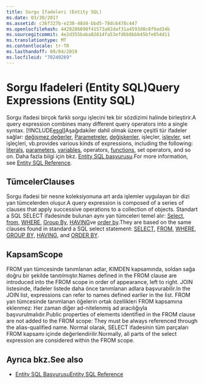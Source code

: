 ```yaml
---
title: Sorgu Ifadeleri (Entity SQL)
ms.date: 03/30/2017
ms.assetid: c36f327b-e230-48d4-bbd5-78dc6478c447
ms.openlocfilehash: 4428286890f41573a02daf31a4593d0c8f9ad34b
ms.sourcegitcommit: 4e2d355baba82814fa53efd6b8bbb45bfe054d11
ms.translationtype: MT
ms.contentlocale: tr-TR
ms.lasthandoff: 09/04/2019
ms.locfileid: "70249269"
---
```

# <a name="query-expressions-entity-sql"></a><span data-ttu-id="3ac68-102">Sorgu Ifadeleri (Entity SQL)</span><span class="sxs-lookup"><span data-stu-id="3ac68-102">Query Expressions (Entity SQL)</span></span>
<span data-ttu-id="3ac68-103">Sorgu ifadesi birçok farklı sorgu işlecini tek bir sözdizimi halinde birleştirir.</span><span class="sxs-lookup"><span data-stu-id="3ac68-103">A query expression combines many different query operators into a single syntax.</span></span> [!INCLUDE[esql](../../../../../../includes/esql-md.md)]<span data-ttu-id="3ac68-104">Aşağıdakiler dahil olmak üzere çeşitli tür ifadeler sağlar: [değişmez değerler](literals-entity-sql.md), [Parametreler](parameters-entity-sql.md), [değişkenler](variables-entity-sql.md), işleçler, [işlevler](functions-entity-sql.md), set işleçleri, vb.</span><span class="sxs-lookup"><span data-stu-id="3ac68-104">provides various kinds of expressions, including the following: [literals](literals-entity-sql.md), [parameters](parameters-entity-sql.md), [variables](variables-entity-sql.md), operators, [functions](functions-entity-sql.md), set operators, and so on.</span></span> <span data-ttu-id="3ac68-105">Daha fazla bilgi için bkz. [Entity SQL başvurusu](entity-sql-reference.md).</span><span class="sxs-lookup"><span data-stu-id="3ac68-105">For more information, see [Entity SQL Reference](entity-sql-reference.md).</span></span>  
  
## <a name="clauses"></a><span data-ttu-id="3ac68-106">Tümceler</span><span class="sxs-lookup"><span data-stu-id="3ac68-106">Clauses</span></span>  
 <span data-ttu-id="3ac68-107">Sorgu ifadesi bir nesne koleksiyonuna art arda işlemler uygulayan bir dizi yan tümcelerden oluşur.</span><span class="sxs-lookup"><span data-stu-id="3ac68-107">A query expression is composed of a series of clauses that apply successive operations to a collection of objects.</span></span> <span data-ttu-id="3ac68-108">Standart a SQL SELECT ifadesinde bulunan aynı yan tümceleri temel alır: [Select](select-entity-sql.md), [from](from-entity-sql.md), [WHERE](where-entity-sql.md), [Group By](group-by-entity-sql.md), [HAVING](having-entity-sql.md)ve [order by](order-by-entity-sql.md).</span><span class="sxs-lookup"><span data-stu-id="3ac68-108">They are based on the same clauses found in standard a SQL select statement: [SELECT](select-entity-sql.md), [FROM](from-entity-sql.md), [WHERE](where-entity-sql.md), [GROUP BY](group-by-entity-sql.md), [HAVING](having-entity-sql.md), and [ORDER BY](order-by-entity-sql.md).</span></span>  
  
## <a name="scope"></a><span data-ttu-id="3ac68-109">Kapsam</span><span class="sxs-lookup"><span data-stu-id="3ac68-109">Scope</span></span>  
 <span data-ttu-id="3ac68-110">FROM yan tümcesinde tanımlanan adlar, KIMDEN kapsamında, soldan sağa doğru bir şekilde tanıtılmıştır.</span><span class="sxs-lookup"><span data-stu-id="3ac68-110">Names defined in the FROM clause are introduced into the FROM scope in order of appearance, left to right.</span></span> <span data-ttu-id="3ac68-111">JOIN listesinde, ifadeler listede daha önce tanımlanan adlara başvurabilir.</span><span class="sxs-lookup"><span data-stu-id="3ac68-111">In the JOIN list, expressions can refer to names defined earlier in the list.</span></span> <span data-ttu-id="3ac68-112">FROM yan tümcesinde tanımlanan öğelerin ortak özellikleri FROM kapsamına eklenmez: Her zaman diğer ad-nitelenmiş ad aracılığıyla başvurulmalıdır.</span><span class="sxs-lookup"><span data-stu-id="3ac68-112">Public properties of elements identified in the FROM clause are not added to the FROM scope: They must be always referenced through the alias-qualified name.</span></span> <span data-ttu-id="3ac68-113">Normal olarak, SELECT ifadesinin tüm parçaları FROM kapsamı içinde değerlendirilir.</span><span class="sxs-lookup"><span data-stu-id="3ac68-113">Normally, all parts of the select expression are considered within the FROM scope.</span></span>  
  
## <a name="see-also"></a><span data-ttu-id="3ac68-114">Ayrıca bkz.</span><span class="sxs-lookup"><span data-stu-id="3ac68-114">See also</span></span>

- [<span data-ttu-id="3ac68-115">Entity SQL Başvurusu</span><span class="sxs-lookup"><span data-stu-id="3ac68-115">Entity SQL Reference</span></span>](entity-sql-reference.md)
